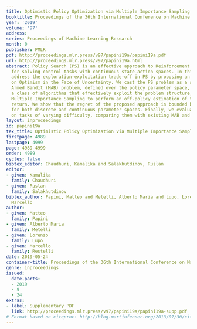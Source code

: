 ```yaml
---
title: Optimistic Policy Optimization via Multiple Importance Sampling
booktitle: Proceedings of the 36th International Conference on Machine Learning
year: '2019'
volume: '97'
address: 
series: Proceedings of Machine Learning Research
month: 0
publisher: PMLR
pdf: http://proceedings.mlr.press/v97/papini19a/papini19a.pdf
url: http://proceedings.mlr.press/v97/papini19a.html
abstract: Policy Search (PS) is an effective approach to Reinforcement Learning (RL)
  for solving control tasks with continuous state-action spaces. In this paper, we
  address the exploration-exploitation trade-off in PS by proposing an approach based
  on Optimism in the Face of Uncertainty. We cast the PS problem as a suitable Multi
  Armed Bandit (MAB) problem, defined over the policy parameter space, and we propose
  a class of algorithms that effectively exploit the problem structure, by leveraging
  Multiple Importance Sampling to perform an off-policy estimation of the expected
  return. We show that the regret of the proposed approach is bounded by $\widetilde{\mathcal{O}}(\sqrt{T})$
  for both discrete and continuous parameter spaces. Finally, we evaluate our algorithms
  on tasks of varying difficulty, comparing them with existing MAB and RL algorithms.
layout: inproceedings
id: papini19a
tex_title: Optimistic Policy Optimization via Multiple Importance Sampling
firstpage: 4989
lastpage: 4999
page: 4989-4999
order: 4989
cycles: false
bibtex_editor: Chaudhuri, Kamalika and Salakhutdinov, Ruslan
editor:
- given: Kamalika
  family: Chaudhuri
- given: Ruslan
  family: Salakhutdinov
bibtex_author: Papini, Matteo and Metelli, Alberto Maria and Lupo, Lorenzo and Restelli,
  Marcello
author:
- given: Matteo
  family: Papini
- given: Alberto Maria
  family: Metelli
- given: Lorenzo
  family: Lupo
- given: Marcello
  family: Restelli
date: 2019-05-24
container-title: Proceedings of the 36th International Conference on Machine Learning
genre: inproceedings
issued:
  date-parts:
  - 2019
  - 5
  - 24
extras:
- label: Supplementary PDF
  link: http://proceedings.mlr.press/v97/papini19a/papini19a-supp.pdf
# Format based on citeproc: http://blog.martinfenner.org/2013/07/30/citeproc-yaml-for-bibliographies/
---
```

